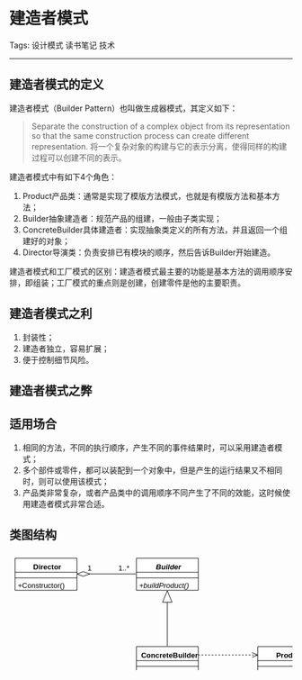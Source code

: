 # 建造者模式

Tags: 设计模式 读书笔记 技术

---

## 建造者模式的定义

建造者模式（Builder Pattern）也叫做生成器模式，其定义如下：

> Separate the construction of a complex object from its representation so that the same construction process can create different representation.
> 将一个复杂对象的构建与它的表示分离，使得同样的构建过程可以创建不同的表示。

建造者模式中有如下4个角色：
1. Product产品类：通常是实现了模版方法模式，也就是有模版方法和基本方法；
2. Builder抽象建造者：规范产品的组建，一般由子类实现；
3. ConcreteBuilder具体建造者：实现抽象类定义的所有方法，并且返回一个组建好的对象；
4. Director导演类：负责安排已有模块的顺序，然后告诉Builder开始建造。

建造者模式和工厂模式的区别：建造者模式最主要的功能是基本方法的调用顺序安排，即组装；工厂模式的重点则是创建，创建零件是他的主要职责。

## 建造者模式之利
1. 封装性；
2. 建造者独立，容易扩展；
3. 便于控制细节风险。

## 建造者模式之弊

## 适用场合
1. 相同的方法，不同的执行顺序，产生不同的事件结果时，可以采用建造者模式；
2. 多个部件或零件，都可以装配到一个对象中，但是产生的运行结果又不相同时，则可以使用该模式；
3. 产品类非常复杂，或者产品类中的调用顺序不同产生了不同的效能，这时候使用建造者模式非常合适。

## 类图结构
<svg version="1.1" xmlns="http://www.w3.org/2000/svg" xmlns:xlink="http://www.w3.org/1999/xlink" width="562.130859375" height="234"><defs/><g><g transform="translate(-13,-10) scale(1,1)"><rect fill="#ffffff" stroke="none" x="23" y="20" width="110.130859375" height="57"/></g><g transform="translate(-13,-10) scale(1,1)"><path fill="none" stroke="#000000" d="M 23 20 L 133.130859375 20 L 133.130859375 77 L 23 77 L 23 20 Z Z" stroke-miterlimit="10"/></g><g transform="translate(-13,-10) scale(1,1)"><path fill="none" stroke="#000000" d="M 23 45 L 133.130859375 45" stroke-miterlimit="10"/></g><g transform="translate(-13,-10) scale(1,1)"><path fill="none" stroke="#000000" d="M 23 55 L 133.130859375 55" stroke-miterlimit="10"/></g><g transform="translate(-13,-10) scale(1,1)"><g><path fill="none" stroke="none"/><text fill="#000000" stroke="none" font-family="Arial" font-size="13px" font-style="normal" font-weight="bold" text-decoration="none" x="55.312255859375" y="39.5">Director</text></g></g><g transform="translate(-13,-10) scale(1,1)"><g><path fill="none" stroke="none"/><text fill="#000000" stroke="none" font-family="Arial" font-size="13px" font-style="normal" font-weight="normal" text-decoration="none" x="28" y="72.5">+Constructor()</text></g></g><g transform="translate(-13,-10) scale(1,1)"><rect fill="#ffffff" stroke="none" x="239" y="20" width="110.130859375" height="57"/></g><g transform="translate(-13,-10) scale(1,1)"><path fill="none" stroke="#000000" d="M 239 20 L 349.130859375 20 L 349.130859375 77 L 239 77 L 239 20 Z Z" stroke-miterlimit="10"/></g><g transform="translate(-13,-10) scale(1,1)"><path fill="none" stroke="#000000" d="M 239 45 L 349.130859375 45" stroke-miterlimit="10"/></g><g transform="translate(-13,-10) scale(1,1)"><path fill="none" stroke="#000000" d="M 239 55 L 349.130859375 55" stroke-miterlimit="10"/></g><g transform="translate(-13,-10) scale(1,1)"><g><path fill="none" stroke="none"/><text fill="#000000" stroke="none" font-family="Arial" font-size="13px" font-style="italic" font-weight="bold" text-decoration="none" x="273.832275390625" y="39.5">Builder</text></g></g><g transform="translate(-13,-10) scale(1,1)"><g><path fill="none" stroke="none"/><text fill="#000000" stroke="none" font-family="Arial" font-size="13px" font-style="italic" font-weight="normal" text-decoration="none" x="244" y="72.5">+buildProduct()</text></g></g><g transform="translate(-13,-10) scale(1,1)"><rect fill="#ffffff" stroke="none" x="239" y="177" width="110.130859375" height="57"/></g><g transform="translate(-13,-10) scale(1,1)"><path fill="none" stroke="#000000" d="M 239 177 L 349.130859375 177 L 349.130859375 234 L 239 234 L 239 177 Z Z" stroke-miterlimit="10"/></g><g transform="translate(-13,-10) scale(1,1)"><path fill="none" stroke="#000000" d="M 239 202 L 349.130859375 202" stroke-miterlimit="10"/></g><g transform="translate(-13,-10) scale(1,1)"><path fill="none" stroke="#000000" d="M 239 212 L 349.130859375 212" stroke-miterlimit="10"/></g><g transform="translate(-13,-10) scale(1,1)"><g><path fill="none" stroke="none"/><text fill="#000000" stroke="none" font-family="Arial" font-size="13px" font-style="normal" font-weight="bold" text-decoration="none" x="247.457763671875" y="196.5">ConcreteBuilder</text></g></g><g transform="translate(-13,-10) scale(1,1)"><rect fill="#ffffff" stroke="none" x="455" y="177" width="110.130859375" height="57"/></g><g transform="translate(-13,-10) scale(1,1)"><path fill="none" stroke="#000000" d="M 455 177 L 565.130859375 177 L 565.130859375 234 L 455 234 L 455 177 Z Z" stroke-miterlimit="10"/></g><g transform="translate(-13,-10) scale(1,1)"><path fill="none" stroke="#000000" d="M 455 202 L 565.130859375 202" stroke-miterlimit="10"/></g><g transform="translate(-13,-10) scale(1,1)"><path fill="none" stroke="#000000" d="M 455 212 L 565.130859375 212" stroke-miterlimit="10"/></g><g transform="translate(-13,-10) scale(1,1)"><g><path fill="none" stroke="none"/><text fill="#000000" stroke="none" font-family="Arial" font-size="13px" font-style="normal" font-weight="bold" text-decoration="none" x="487.66455078125" y="196.5">Product</text></g></g><g transform="translate(-13,-10) scale(1,1)"><path fill="none" stroke="#000000" d="M 238 48 L 134 48" stroke-miterlimit="10"/></g><g transform="translate(-13,-10) scale(1,1)"><path fill="#FFFFFF" stroke="none" d="M 144.16267485762415 43.790482243984016 L 134 48 L 144.16267485762415 52.209517756015984 L 156 48"/></g><g transform="translate(-13,-10) scale(1,1)"><path fill="none" stroke="#000000" d="M 144.16267485762415 43.790482243984016 L 134 48 L 144.16267485762415 52.209517756015984 L 156 48 L 144.16267485762415 43.790482243984016" stroke-miterlimit="10"/></g><g transform="translate(-13,-10) scale(1,1)"><g><path fill="none" stroke="none"/><text fill="#000000" stroke="none" font-family="Arial" font-size="13px" font-style="normal" font-weight="normal" text-decoration="none" x="207" y="42">1..*</text></g></g><g transform="translate(-13,-10) scale(1,1)"><g><path fill="none" stroke="none"/><text fill="#000000" stroke="none" font-family="Arial" font-size="13px" font-style="normal" font-weight="normal" text-decoration="none" x="152" y="42">1</text></g></g><g transform="translate(-13,-10) scale(1,1)"><path fill="none" stroke="#000000" d="M 349 192 L 455 192" stroke-miterlimit="10" stroke-dasharray="3"/></g><g transform="translate(-13,-10) scale(1,1)"><path fill="none" stroke="#000000" d="M 444.83732514237585 196.209517756016 L 455 192 L 444.83732514237585 187.790482243984" stroke-miterlimit="10"/></g><g transform="translate(-13,-10) scale(1,1)"><path fill="none" stroke="#000000" d="M 294 176 L 294 78" stroke-miterlimit="10"/></g><g transform="translate(-13,-10) scale(1,1)"><path fill="#FFFFFF" stroke="none" d="M 302.419035512032 98.32534971524831 L 294 78 L 285.580964487968 98.32534971524831"/></g><g transform="translate(-13,-10) scale(1,1)"><path fill="none" stroke="#000000" d="M 302.419035512032 98.32534971524831 L 294 78 L 285.580964487968 98.32534971524831 L 302.419035512032 98.32534971524831" stroke-miterlimit="10"/></g></g></svg>